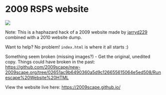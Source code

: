 # 2009 RSPS website

![](https://i.imgur.com/eNu2Qnt.png)

Note: This is a haphazard hack of a 2009 website made by [jarryd229](https://github.com/jarryd229) combined with a 2010 website dump.

Want to help? No problem! `index.html` is where it all starts :)

Something seem broken (missing images?) - Get the original, unedited copy. Things could have broken in the past: https://github.com/2009scape/new-2009scape.org/tree/02651ac9b6490360a5d9c126655615064e5ed508/Runescape%20Website%20HTML

View the website live here: https://2009scape.github.io/
